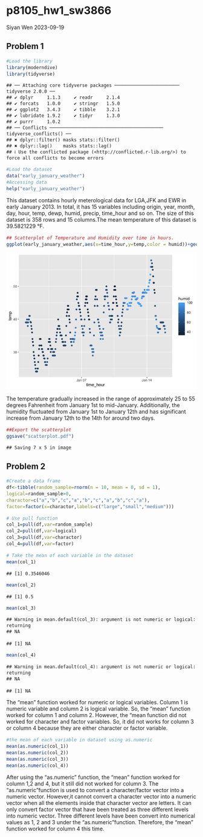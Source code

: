 p8105_hw1_sw3866
================
Siyan Wen
2023-09-19

## Problem 1

``` r
#Load the library
library(moderndive)
library(tidyverse)
```

    ## ── Attaching core tidyverse packages ──────────────────────── tidyverse 2.0.0 ──
    ## ✔ dplyr     1.1.3     ✔ readr     2.1.4
    ## ✔ forcats   1.0.0     ✔ stringr   1.5.0
    ## ✔ ggplot2   3.4.3     ✔ tibble    3.2.1
    ## ✔ lubridate 1.9.2     ✔ tidyr     1.3.0
    ## ✔ purrr     1.0.2     
    ## ── Conflicts ────────────────────────────────────────── tidyverse_conflicts() ──
    ## ✖ dplyr::filter() masks stats::filter()
    ## ✖ dplyr::lag()    masks stats::lag()
    ## ℹ Use the conflicted package (<http://conflicted.r-lib.org/>) to force all conflicts to become errors

``` r
#Load the dataset
data("early_january_weather")
#Accessing data
help("early_january_weather")
```

This dataset contains hourly meterological data for LGA,JFK and EWR in
early January 2013. In total, it has 15 variables including origin,
year, month, day, hour, temp, dewp, humid, precip, time_hour and so on.
The size of this dataset is 358 rows and 15 columns.The mean temperature
of this dataset is 39.5821229 °F.

``` r
## Scatterplot of Temperature and Humidity over time in hours.
ggplot(early_january_weather,aes(x=time_hour,y=temp,color = humid))+geom_point()
```

![](p8105_hw1_sw3866_files/figure-gfm/unnamed-chunk-2-1.png)<!-- -->

The temperature gradually increased in the range of approximately 25 to
55 degrees Fahrenheit from January 1st to mid-January. Additionally, the
humidity fluctuated from January 1st to January 12th and has significant
increase from January 12th to the 14th for around two days.

``` r
##Export the scatterplot
ggsave("scatterplot.pdf")
```

    ## Saving 7 x 5 in image

## Problem 2

``` r
#Create a data frame
df<-tibble(random_sample=rnorm(n = 10, mean = 0, sd = 1),
logical=random_sample>0,
charactor=c("a","b","c","a","b","c","a","b","c","a"),
factor=factor(x=charactor,labels=c("large","small","medium")))
```

``` r
# Use pull function
col_1=pull(df,var=random_sample)
col_2=pull(df,var=logical)
col_3=pull(df,var=charactor)
col_4=pull(df,var=factor)
```

``` r
# Take the mean of each variable in the dataset
mean(col_1)
```

    ## [1] 0.3546046

``` r
mean(col_2)
```

    ## [1] 0.5

``` r
mean(col_3)
```

    ## Warning in mean.default(col_3): argument is not numeric or logical: returning
    ## NA

    ## [1] NA

``` r
mean(col_4)
```

    ## Warning in mean.default(col_4): argument is not numeric or logical: returning
    ## NA

    ## [1] NA

The “mean” function worked for numeric or logical variables. Column 1 is
numeric variable and column 2 is logical variable. So, the “mean”
function worked for column 1 and column 2. However, the “mean function
did not worked for character and factor variables. So, it did not works
for column 3 or column 4 because they are either character or factor
variable.

``` r
#the mean of each variable in dataset using as.numeric
mean(as.numeric(col_1))
mean(as.numeric(col_2))
mean(as.numeric(col_3))
mean(as.numeric(col_4))
```

After using the “as.numeric” function, the “mean” function worked for
column 1,2 and 4, but it still did not worked for column 3. The
“as.numeric”function is used to convert a character/factor vector into a
numeric vector. However,it cannot convert a character vector into a
numeric vector when all the elements inside that character vector are
letters. It can only convert factor vector that have been treated as
three different levels into numeric vector. Three different levels have
been convert into numerical values as 1, 2 and 3 under the
“as.numeric”function. Therefore, the “mean” function worked for column 4
this time.
